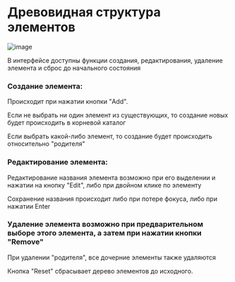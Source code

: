 # Древовидная структура элементов

![image](https://user-images.githubusercontent.com/102058870/226372321-5a0918d7-22e4-4ab7-b6f2-e57df2c124e3.png)

В интерфейсе доступны функции создания, редактирования, удаление элемента и сброс до начального состояния

### Создание элемента:
Происходит при нажатии кнопки "Add".

Если не выбрать ни один элемент из существующих, то создание новых будет происходить в корневой каталог

Если выбрать какой-либо элемент, то создание будет происходить относительно "родителя"

### Редактирование элемента:

Редактирование названия элемента возможно при его выделении и нажатии на кнопку "Edit", либо при двойном клике по элементу

Сохранение названия происходит либо при потере фокуса, либо при нажатии Enter

### Удаление элемента возможно при предварительном выборе этого элемента, а затем при нажатии кнопки "Remove"

При удалении "родителя", все дочерние элементы также удаляются

Кнопка "Reset" сбрасывает дерево элементов до исходного.

